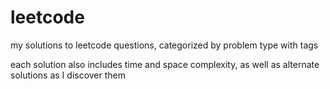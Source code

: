 # leetcode
my solutions to leetcode questions, categorized by problem type with tags

each solution also includes time and space complexity, as well as alternate solutions as I discover them
